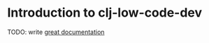 # Introduction to clj-low-code-dev

TODO: write [great documentation](http://jacobian.org/writing/what-to-write/)
